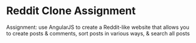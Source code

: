# Reddit Clone Assignment

Assignment: use AngularJS to create a Reddit-like website that allows you to create posts & comments, sort posts in various ways, & search all posts
